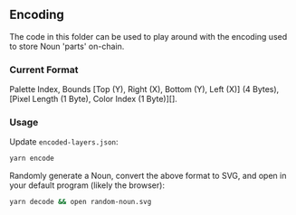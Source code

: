 ## Encoding

The code in this folder can be used to play around with the encoding used to store Noun 'parts' on-chain.

### Current Format

Palette Index, Bounds [Top (Y), Right (X), Bottom (Y), Left (X)] (4 Bytes), [Pixel Length (1 Byte), Color Index (1 Byte)][].

### Usage

Update `encoded-layers.json`:

```sh
yarn encode
```

Randomly generate a Noun, convert the above format to SVG, and open in your default program (likely the browser):

```sh
yarn decode && open random-noun.svg
```
